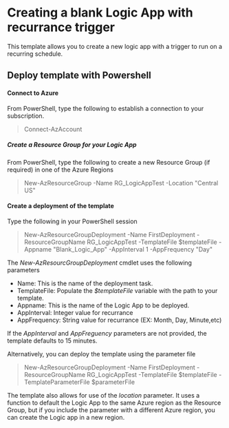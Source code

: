 # Creating a blank Logic App with recurrance trigger
This template allows you to create a new logic app with a trigger to run on a recurring schedule.  

## Deploy template with Powershell
#### Connect to Azure
From PowerShell, type the following to establish a connection to your subscription.
> Connect-AzAccount

##### Create a Resource Group for your Logic App
From PowerShell, type the following to create a new Resource Group (if required) in one of the Azure Regions
> New-AzResourceGroup -Name RG_LogicAppTest -Location "Central US"

#### Create a deployment of the template
Type the following in your PowerShell session
>   New-AzResourceGroupDeployment 
  -Name FirstDeployment 
  -ResourceGroupName RG_LogicAppTest 
  -TemplateFile $templateFile 
  -Appname "Blank_Logic_App" 
  -AppInterval 1 
  -AppFrequency "Day"

  The _New-AzResourcGroupDeployment_ cmdlet uses the following parameters
  - Name: This is the name of the deployment task.  
  - TemplateFile: Populate the _$templateFile_ variable with the path to your template.
  - Appname: This is the name of the Logic App to be deployed.
  - AppInterval: Integer value for recurrance
  - AppFrequency:  String value for recurrance (EX: Month, Day, Minute,etc)

If the _AppInterval_ and _AppFreguency_ parameters are not provided, the template defaults to 15 minutes.

Alternatively, you can deploy the template using the parameter file
> New-AzResourceGroupDeployment 
  -Name FirstDeployment 
  -ResourceGroupName RG_LogicAppTest 
  -TemplateFile $templateFile 
  -TemplateParameterFile $parameterFile

The template also allows for use of the _location_ parameter.  It uses a function to default the Logic App to the same Azure region as the Resource Group, but if you include the parameter with a different Azure region, you can create the Logic app in a new region.